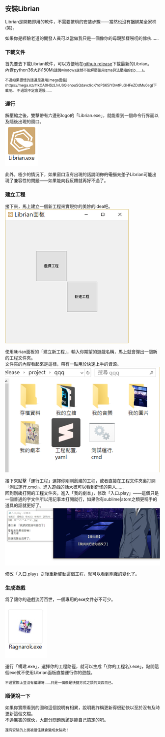 ## 安裝Librian

Librian是開箱即用的軟件，不需要繁瑣的安裝步驟——當然也沒有捆綁某全家桶(笑)。

如果你是經驗老道的開發人員可以當做我只是一個像你的母親那樣嘮叨的傢伙……

### 下載文件

首先要去下載Librian軟件，可以方便地在[github release](https://github.com/RimoChan/Librian/releases)下載最新的Librian。   
內嵌python36大約150M<small>(話說windows居然不能解壓使用lzma算法壓縮的zip……)</small>。

<small>
不過如果很慢的話還是選用[mega雲盤](https://mega.nz/#!kOA0HSzL!vU6QlehouSQdavc9qKYdPS65iYDwtPuGHFeZDdMu0eg)下載吧。   
不過說不定會更慢……
</small>

### 運行

解壓縮之後，雙擊帶有六邊形logo的「Librian.exe」，就能看到一個命令行界面以及隨後出現的窗口。   
![](Librian.png)

此外，極少的情況下，如果窗口沒有出現的話說明<del>你的電腦太差了</del>Librian可能出現了兼容性的問題——如果能向我反饋就再好不過了。

### 建立工程

接下來，馬上建立一個新工程來實現你的美妙的idea吧。   
![](Librian面板.png)

使用librian面板的「建立新工程」，輸入你期望的遊戲名稱，馬上就會彈出一個新的工程文件夾。   
文件夾的內容看起來是這樣，帶有一點用於快速上手的資源。   
![](文件夾內容.png)

接下來點擊「運行工程」選擇你剛剛創建的工程，或者直接在工程文件夾裏打開「測試運行.cmd」。進入遊戲的話大概可以看到奇怪的男人……   
回到剛纔打開的工程文件夾，進入「我的劇本」，修改「入口.play」——這個只是一個普通的字文件所以用記事本打開就行，如果你有sublime|atom之類更稱手的道具的話就更好了。   
![](改.jpg)

修改「入口.play」之後重新啓動這個工程，就可以看到剛纔的變化了。

### 生成遊戲

爲了讓你的遊戲流芳百世，一個專用的exe文件必不可少。   
![](R.jpg)

運行「構建.exe」，選擇你的工程路徑，就可以生成「{你的工程名}.exe」，點開這個exe就不使用Librian面板直接運行你的遊戲。

<small>
不過實際上並沒有編譯呀……只是一個像是快捷方式之類的東西而已。
</small>

### 順便說一下

如果你實際看到的圖和這個說明有相異，說明我詐稱更新得很勤快以至於沒有及時更新這個文檔。   
不過厲害的傢伙，大部分問題應該是能自己搞定的吧。

<small>
還有安裝的上面被擋住就會變成女裝欸！
</small>